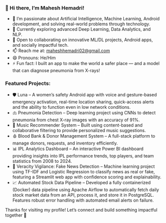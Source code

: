 ### 👋 Hi there, I’m Mahesh Hemadri!

- 👀 I’m passionate about Artificial Intelligence, Machine Learning, Android development, and solving real-world problems through technology.  
- 🌱 Currently exploring advanced Deep Learning, Data Analytics, and NLP.  
- 💞️ Open to collaborating on innovative ML/DL projects, Android apps, and socially impactful tech.  
- 📫 Reach me at: maheshhemadri02@gmail.com  
- 😄 Pronouns: He/Him  
- ⚡ Fun fact: I built an app to make the world a safer place — and a model that can diagnose pneumonia from X-rays!

### Featured Projects:
- 🛡️ Luna – A women’s safety Android app with voice and gesture-based emergency activation, real-time location sharing, quick-access alerts and the ability to function even in low network conditions.
- 🫁 Pneumonia Detection – Deep learning project using CNNs to detect pneumonia from chest X-ray images with an accuracy of 91%.
- 🎵 Music Recommender System – Built using content-based and collaborative filtering to provide personalized music suggestions.
- 🩸 Blood Bank & Donor Management System – A full-stack platform to manage donors, requests, and inventory efficiently.
- 📊 IPL Analytics Dashboard – An interactive Power BI dashboard providing insights into IPL performance trends, top players, and team statistics from 2008 to 2024.
- 📰 Veracity Vigilance: Fake News Detection – Machine learning project using TF-IDF and Logistic Regression to classify news as real or fake, featuring a Streamlit web app with confidence scoring and explainability.
- 📈 Automated Stock Data Pipeline – Developed a fully containerized (Docker) data pipeline using Apache Airflow to automatically fetch daily stock market data from an API, process it, and store it in PostgreSQL. Features robust error handling with automated email alerts on failure.

Thanks for visiting my profile! Let’s connect and build something impactful together 🙌
